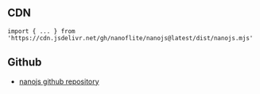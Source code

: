 ## CDN

```
import { ... } from 'https://cdn.jsdelivr.net/gh/nanoflite/nanojs@latest/dist/nanojs.mjs'
```

## Github

  * [nanojs github repository](https://github.com/nanoflite/nanojs)